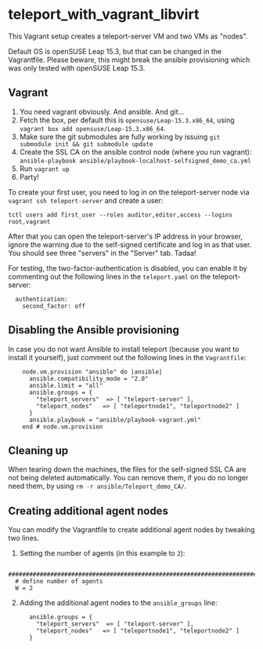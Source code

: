 # teleport_with_vagrant_libvirt

This Vagrant setup creates a teleport-server VM and two VMs as "nodes".

Default OS is openSUSE Leap 15.3, but that can be changed in the Vagrantfile. Please beware, this might break the ansible provisioning which was only tested with openSUSE Leap 15.3.

## Vagrant

1. You need vagrant obviously. And ansible. And git...
2. Fetch the box, per default this is `opensuse/Leap-15.3.x86_64`, using `vagrant box add opensuse/Leap-15.3.x86_64`.
3. Make sure the git submodules are fully working by issuing `git submodule init && git submodule update`
4. Create the SSL CA on the ansible control node (where you run vagrant): `ansible-playbook ansible/playbook-localhost-selfsigned_demo_ca.yml`
5. Run `vagrant up`
6. Party!

To create your first user, you need to log in on the teleport-server node via `vagrant ssh teleport-server` and create a user:
```
tctl users add first_user --roles auditor,editor,access --logins root,vagrant
```

After that you can open the teleport-server's IP address in your browser, ignore the warning due to the self-signed certificate and log in as that user.
You should see three "servers" in the "Server" tab.
Tadaa!

For testing, the two-factor-authentication is disabled, you can enable it by commenting out the following lines in the `teleport.yaml` on the teleport-server:
```
  authentication:
    second_factor: off
```

## Disabling the Ansible provisioning

In case you do not want Ansible to install teleport (because you want to install it yourself), just comment out the following lines in the `Vagrantfile`:
```
    node.vm.provision "ansible" do |ansible|
      ansible.compatibility_mode = "2.0"
      ansible.limit = "all"
      ansible.groups = {
        "teleport_servers"  => [ "teleport-server" ],
        "teleport_nodes"   => [ "teleportnode1", "teleportnode2" ]
      }
      ansible.playbook = "ansible/playbook-vagrant.yml"
    end # node.vm.provision
```

## Cleaning up

When tearing down the machines, the files for the self-signed SSL CA are not being deleted automatically. You can remove them, if you do no longer need them, by using `rm -r ansible/Teleport_demo_CA/`.

## Creating additional agent nodes

You can modify the Vagrantfile to create additional agent nodes by tweaking two lines.

1. Setting the number of agents (in this example to `2`):

```
  ###################################################################################
  # define number of agents
  W = 2
```

2. Adding the additional agent nodes to the `ansible_groups` line:
```
      ansible.groups = {
        "teleport_servers"  => [ "teleport-server" ],
        "teleport_nodes"   => [ "teleportnode1", "teleportnode2" ]
      }
```
